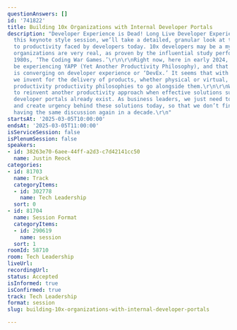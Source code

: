 ```yaml
---
questionAnswers: []
id: '741822'
title: Building 10x Organizations with Internal Developer Portals
description: "Developer Experience is Dead! Long Live Developer Experience!\r\n\r\nIn
  this keynote style session, we’ll take a detailed, granular look at the barriers
  to productivity faced by developers today. 10x developers may be a myth, but 10x
  organizations are very real, as proven by the influential study performed in the
  1980s, ‘The Coding War Games.’\r\n\r\nRight now, here in early 2024, we seem to
  be experiencing YAPP (Yet Another Productivity Philosophy), and that philosophy
  is converging on developer experience or ‘DevEx.’ It seems that with every new method
  we invent for the delivery of products, whether physical or virtual, we reinvent
  productivity productivity philosophies to go alongside them.\r\n\r\nWe have no need
  to reinvent another productivity approach when effective solutions such as internal
  developer portals already exist. As business leaders, we just need to invest in
  and create urgency behind these solutions today, so that we don’t find ourselves
  having the same discussion again in a decade.\r\n"
startsAt: '2025-03-05T10:00:00'
endsAt: '2025-03-05T11:00:00'
isServiceSession: false
isPlenumSession: false
speakers:
- id: 38263e70-6aee-44ff-a2d3-c7d42141cc50
  name: Justin Reock
categories:
- id: 81703
  name: Track
  categoryItems:
  - id: 302778
    name: Tech Leadership
  sort: 0
- id: 81704
  name: Session Format
  categoryItems:
  - id: 290619
    name: session
  sort: 1
roomId: 58710
room: Tech Leadership
liveUrl:
recordingUrl:
status: Accepted
isInformed: true
isConfirmed: true
track: Tech Leadership
format: session
slug: building-10x-organizations-with-internal-developer-portals

---
```

